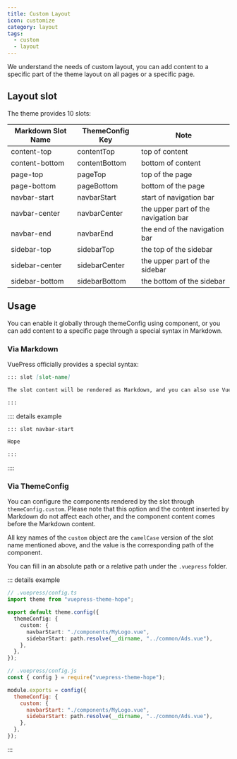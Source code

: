 ```yaml
---
title: Custom Layout
icon: customize
category: layout
tags:
  - custom
  - layout
---
```


We understand the needs of custom layout, you can add content to a specific part of the theme layout on all pages or a specific page.

## Layout slot

The theme provides 10 slots:

| Markdown Slot Name | ThemeConfig Key | Note                                 |
| ------------------ | --------------- | ------------------------------------ |
| content-top        | contentTop      | top of content                       |
| content-bottom     | contentBottom   | bottom of content                    |
| page-top           | pageTop         | top of the page                      |
| page-bottom        | pageBottom      | bottom of the page                   |
| navbar-start       | navbarStart     | start of navigation bar              |
| navbar-center      | navbarCenter    | the upper part of the navigation bar |
| navbar-end         | navbarEnd       | the end of the navigation bar        |
| sidebar-top        | sidebarTop      | the top of the sidebar               |
| sidebar-center     | sidebarCenter   | the upper part of the sidebar        |
| sidebar-bottom     | sidebarBottom   | the bottom of the sidebar            |

## Usage

You can enable it globally through themeConfig using component, or you can add content to a specific page through a special syntax in Markdown.

### Via Markdown

VuePress officially provides a special syntax:

```md
::: slot [slot-name]

The slot content will be rendered as Markdown, and you can also use Vue components.

:::
```

:::: details example

```md
::: slot navbar-start

Hope

:::
```

::::

### Via ThemeConfig

You can configure the components rendered by the slot through `themeConfig.custom`. Please note that this option and the content inserted by Markdown do not affect each other, and the component content comes before the Markdown content.

All key names of the `custom` object are the `camelCase` version of the slot name mentioned above, and the value is the corresponding path of the component.

You can fill in an absolute path or a relative path under the `.vuepress` folder.

::: details example

<CodeGroup>
<CodeGroupItem title="ts">

```ts
// .vuepress/config.ts
import theme from "vuepress-theme-hope";

export default theme.config({
  themeConfig: {
    custom: {
      navbarStart: "./components/MyLogo.vue",
      sidebarStart: path.resolve(__dirname, "../common/Ads.vue"),
    },
  },
});
```

</CodeGroupItem>

<CodeGroupItem title="js">

```js
// .vuepress/config.js
const { config } = require("vuepress-theme-hope");

module.exports = config({
  themeConfig: {
    custom: {
      navbarStart: "./components/MyLogo.vue",
      sidebarStart: path.resolve(__dirname, "../common/Ads.vue"),
    },
  },
});
```

</CodeGroupItem>
</CodeGroup>

:::
